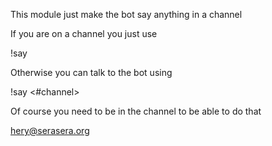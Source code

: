 This module just make the bot say anything in a channel

If you are on a channel you just use

!say <the word to say>

Otherwise you can talk to the bot using

!say <#channel> <The word to say>

Of course you need to be in the channel to be able to do that

hery@serasera.org


